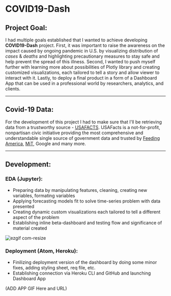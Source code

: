 # COVID19-Dash

## Project Goal:
I had multiple goals established that I wanted to achieve developing **COVID19-Dash** project. First, it was important to raise the awareness on the impact caused by ongoing pandemic in U.S. by visualizing distribution of *cases* & *deaths* and highlighting precautionary measures to stay safe and help prevent the spread of this illness. Second, I wanted to push myself further with learning more about possibilities of Plotly library and creating customized visualizations, each tailored to tell a story and allow viewer to interact with it. Lastly, to deploy a final product in a form of a Dashboard App that can be used in a professional world by researchers, analytics, and clients.

---

## Covid-19 Data:
For the development of this project I had to make sure that I'll be retrieving data from a trustworthy source - [USAFACTS](https://usafacts.org/visualizations/coronavirus-covid-19-spread-map/). USAFacts is a not-for-profit, nonpartisan civic initiative providing the most comprehensive and understandable single source of government data and trusted by [Feeding America](https://www.feedingamerica.org/), [MiT](https://www.mit.edu/), Google and many more. 

---

## Development:
### EDA (Jupyter):
- Preparing data by manipulating features, cleaning, creating new variables, formating variables
- Applying forecasting models fit to solve time-series problem with data presented 
- Creating dynamic custom visualizations each tailored to tell a different aspect of the problem
- Establishing inline beta-dashboard and testing flow and significance of material created

![ezgif com-resize](https://user-images.githubusercontent.com/34199193/89116356-47d0bd80-d461-11ea-8d8a-21cde54fd210.gif)
### Deployment (Atom, Heroku):
- Finilizing deployment version of the dashboard by doing some minor fixes, adding styling sheet, req file, etc.
- Establishing connection via Heroku CLI and GitHub and launching Dashboard App

(ADD APP GIF Here and URL)
